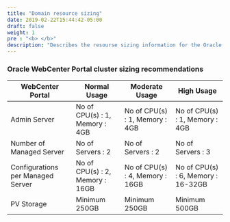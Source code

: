 ```yaml
---
title: "Domain resource sizing"
date: 2019-02-22T15:44:42-05:00
draft: false
weight: 1
pre : "<b> </b>"
description: "Describes the resourse sizing information for the Oracle WebCenter Portal domain setup on Kubernetes cluster."
---
```


### Oracle WebCenter Portal cluster sizing recommendations

WebCenter Portal | Normal Usage | Moderate Usage | High Usage 
--- | --- | --- | --- 
Admin Server | No of CPU(s) : 1, Memory : 4GB | No of CPU(s) : 1, Memory : 4GB | No of CPU(s) : 1, Memory : 4GB 
Number of Managed Server | No of Servers : 2 | No of Servers : 2 | No of Servers : 3
Configurations per Managed Server | No of CPU(s) : 2, Memory : 16GB | No of CPU(s) : 4, Memory : 16GB |  No of CPU(s) : 6, Memory : 16-32GB
PV Storage | Minimum 250GB | Minimum 250GB | Minimum 500GB

